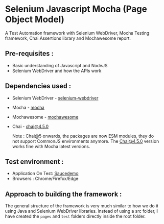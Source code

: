 # Selenium Javascript Mocha (Page Object Model)
A Test Automation framework with Selenium WebDriver, Mocha Testing framework, Chai Assertions library and Mochawesome report. 

## Pre-requisites :
* Basic understanding of Javascript and NodeJS 
* Selenium WebDriver and how the APIs work

## Dependencies used :
* Selenium WebDriver - [selenium-webdriver](https://www.npmjs.com/package/selenium-webdriver)
* Mocha - [mocha](https://www.npmjs.com/package/mocha)
* Mochawesome - [mochawesome](https://www.npmjs.com/package/mochawesome)
* Chai - [chai@4.5.0](https://www.npmjs.com/package/chai)

  Note : Chai@5 onwards, the packages are now ESM modules, they do not support CommonJS environments anymore.
  The Chai@4.5.0 version works fine with Mocha latest versions.
  
## Test environment :
* Application On Test: [Saucedemo](https://www.saucedemo.com/)
* Browsers : Chrome/Firefox/Edge

## Approach to building the framework :
The general structure of the framework is very much similar to how we do it using Java and Selenium WebDriver libraries.
Instead of using a src folder, I have created the `pages` and `test` folders directly inside the root folder.

  

  
  

  
